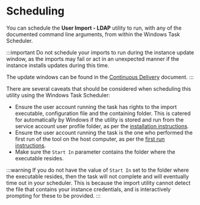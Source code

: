 # Scheduling

You can schedule the **User Import - LDAP** utility to run, with any of the documented command line arguments, from within the Windows Task Scheduler.

:::important
Do not schedule your imports to run during the instance update window, as the imports may fail or act in an unexpected manner if the instance installs updates during this time.

The update windows can be found in the [Continuous Delivery](hornbill-cloud/continuous-delivery#hornbill-update-deployment-process) document.
:::

There are several caveats that should be considered when scheduling this utility using the Windows Task Scheduler:

- Ensure the user account running the task has rights to the import executable, configuration file and the containing folder. This is catered for automatically by Windows if the utility is stored and run from the service account user profile folder, as per the [installation instructions](/data-imports-guide/users/ldap/overview#installation).
- Ensure the user account running the task is the one who performed the first run of the tool on the host computer, as per the [first run instructions](/data-imports-guide/users/ldap/command#first-run).
- Make sure the `Start In` parameter contains the folder where the executable resides.

:::warning
If you do not have the value of `Start In` set to the folder where the executable resides, then the task will not complete and will eventually time out in your scheduler. This is because the import utility cannot detect the file that contains your instance credentials, and is interactively prompting for these to be provided.
:::